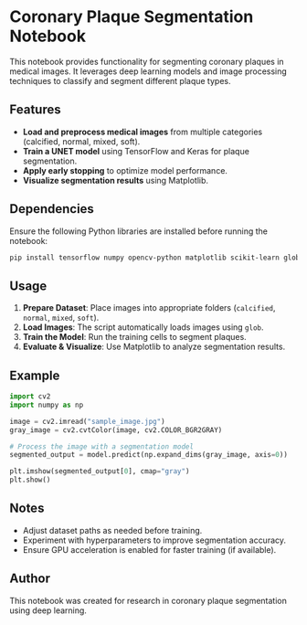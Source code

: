 # Coronary Plaque Segmentation Notebook

This notebook provides functionality for segmenting coronary plaques in medical images. It leverages deep learning models and image processing techniques to classify and segment different plaque types.

## Features
- **Load and preprocess medical images** from multiple categories (calcified, normal, mixed, soft).
- **Train a UNET model** using TensorFlow and Keras for plaque segmentation.
- **Apply early stopping** to optimize model performance.
- **Visualize segmentation results** using Matplotlib.

## Dependencies
Ensure the following Python libraries are installed before running the notebook:

```bash
pip install tensorflow numpy opencv-python matplotlib scikit-learn glob2
```

## Usage
1. **Prepare Dataset**: Place images into appropriate folders (`calcified`, `normal`, `mixed`, `soft`).
2. **Load Images**: The script automatically loads images using `glob`.
3. **Train the Model**: Run the training cells to segment plaques.
4. **Evaluate & Visualize**: Use Matplotlib to analyze segmentation results.

## Example
```python
import cv2
import numpy as np

image = cv2.imread("sample_image.jpg")
gray_image = cv2.cvtColor(image, cv2.COLOR_BGR2GRAY)

# Process the image with a segmentation model
segmented_output = model.predict(np.expand_dims(gray_image, axis=0))

plt.imshow(segmented_output[0], cmap="gray")
plt.show()
```

## Notes
- Adjust dataset paths as needed before training.
- Experiment with hyperparameters to improve segmentation accuracy.
- Ensure GPU acceleration is enabled for faster training (if available).

## Author
This notebook was created for research in coronary plaque segmentation using deep learning.
